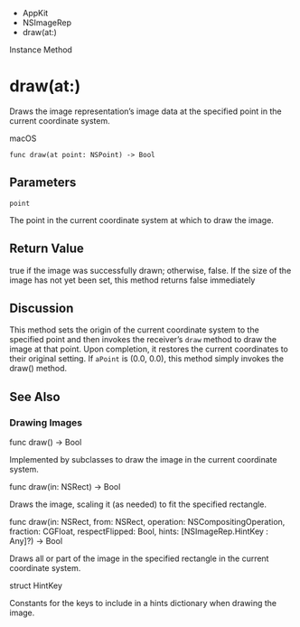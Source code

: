 

- AppKit
- NSImageRep
-  draw(at:) 

Instance Method

# draw(at:)

Draws the image representation’s image data at the specified point in the current coordinate system.

macOS

``` source
func draw(at point: NSPoint) -> Bool
```

## Parameters 

`point`  

The point in the current coordinate system at which to draw the image.

## Return Value

true if the image was successfully drawn; otherwise, false. If the size of the image has not yet been set, this method returns false immediately

## Discussion

This method sets the origin of the current coordinate system to the specified point and then invokes the receiver’s `draw` method to draw the image at that point. Upon completion, it restores the current coordinates to their original setting. If `aPoint` is (0.0, 0.0), this method simply invokes the draw() method.

## See Also

### Drawing Images

func draw() -> Bool

Implemented by subclasses to draw the image in the current coordinate system.

func draw(in: NSRect) -> Bool

Draws the image, scaling it (as needed) to fit the specified rectangle.

func draw(in: NSRect, from: NSRect, operation: NSCompositingOperation, fraction: CGFloat, respectFlipped: Bool, hints: [NSImageRep.HintKey : Any]?) -> Bool

Draws all or part of the image in the specified rectangle in the current coordinate system.

struct HintKey

Constants for the keys to include in a hints dictionary when drawing the image.

